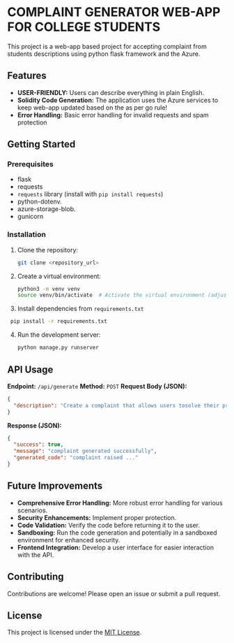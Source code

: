 # COMPLAINT GENERATOR WEB-APP FOR COLLEGE STUDENTS

This project is a web-app based project for accepting complaint from students descriptions using python flask framework and the Azure.

## Features

* **USER-FRIENDLY:**  Users can describe everything in plain English.
* **Solidity Code Generation:** The application uses the Azure services to keep web-app updated based on the as per go rule!  
* **Error Handling:** Basic error handling for invalid requests and spam protection

## Getting Started

### Prerequisites

* flask
* requests
* `requests` library (install with `pip install requests`)
* python-dotenv.
* azure-storage-blob.
* gunicorn

### Installation

1. Clone the repository:
   ```bash
   git clone <repository_url>
   ```
2. Create a virtual environment:
    ```bash
    python3 -m venv venv
    source venv/bin/activate  # Activate the virtual environment (adjust for your OS)
    ```

3.  Install dependencies from `requirements.txt`
  ```bash
   pip install -r requirements.txt
   ```

4. Run the development server:
   ```bash
   python manage.py runserver
   ```

## API Usage

**Endpoint:** `/api/generate`
**Method:** `POST`
**Request Body (JSON):**

```json
{
  "description": "Create a complaint that allows users tosolve their problem." 
}
```

**Response (JSON):**

```json
{
  "success": true,
  "message": "complaint generated successfully",
  "generated_code": "complaint raised ..." 
}
```

## Future Improvements

* **Comprehensive Error Handling:**  More robust error handling for various scenarios.
* **Security Enhancements:** Implement proper protection.
* **Code Validation:** Verify the code before returning it to the user.
* **Sandboxing:** Run the code generation and potentially in a sandboxed environment for enhanced security.
* **Frontend Integration:** Develop a user interface for easier interaction with the API.



## Contributing


Contributions are welcome! Please open an issue or submit a pull request.

## License



This project is licensed under the [MIT License](LICENSE).
